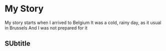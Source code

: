 # My Story

My story starts when I arrived to Belgium
It was a cold, rainy day, as it usual in Brussels
And I was not prepared for it

## SUbtitle
